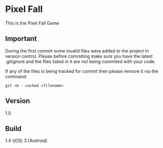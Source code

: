 # Pixel Fall
This is the Pixel Fall Game


## Important

During the first commit some invalid files were added to the project in version control.
Please before commiting make sure you have the latest .gitignore and the files listed in it are not being commited with your code.

If any of the files is being tracked for commit then please remove it via the command:

`git rm --cached <filename>`


## Version
1.0

## Build
1.4 (iOS)
3 (Android) 
